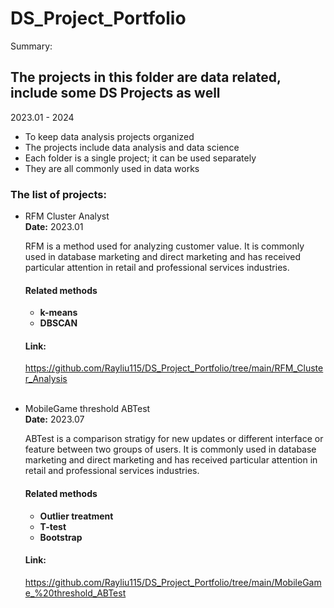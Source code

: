 # DS_Project_Portfolio

Summary:
## The projects in this folder are data related, include some DS Projects as well
2023.01 - 2024

- To keep data analysis projects organized
- The projects include data analysis and data science
- Each folder is a single project; it can be used separately
- They are all commonly used in data works


### The list of projects:
- RFM Cluster Analyst
  <br>**Date:** 2023.01

  RFM is a method used for analyzing customer value. It is commonly used in database marketing and direct marketing and has received particular attention in retail and professional services industries.
  #### Related methods
  - **k-means**
  - **DBSCAN**
  #### Link:
  https://github.com/Rayliu115/DS_Project_Portfolio/tree/main/RFM_Cluster_Analysis
  <br><br>

- MobileGame threshold ABTest
 <br> **Date:** 2023.07

  ABTest is a comparison stratigy for new updates or different interface or feature between two groups of users. It is commonly used in database marketing and direct marketing and has received particular attention in retail and professional services industries.
  #### Related methods
  - **Outlier treatment**
  - **T-test**
  - **Bootstrap**

  #### Link:
  https://github.com/Rayliu115/DS_Project_Portfolio/tree/main/MobileGame_%20threshold_ABTest
  <br><br>
